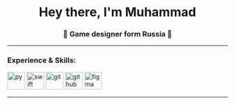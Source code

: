 <h1 align="center">Hey there, I'm Muhammad</a> 
<h3 align="center">👾 Game designer form Russia 👾</h3>

---

### Experience & Skills:
<img src="https://cdn.jsdelivr.net/gh/devicons/devicon/icons/python/python-original.svg" title="py" width="40" height="40"/>
<img src="https://cdn.jsdelivr.net/gh/devicons/devicon/icons/swift/swift-original.svg" title="swift" width="40" height="40"/>
<img src="https://cdn.jsdelivr.net/gh/devicons/devicon/icons/git/git-original.svg" title="git" width="40" height="40"/>
<img src="https://cdn.jsdelivr.net/gh/devicons/devicon/icons/github/github-original.svg" title="github" width="40" height="40"/>
<img src="https://cdn.jsdelivr.net/gh/devicons/devicon/icons/figma/figma-original.svg" title="figma" width="40" height="40"/>

---


